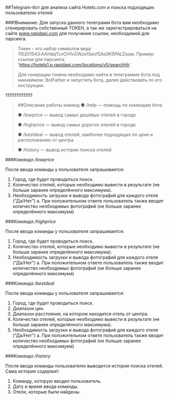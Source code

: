 ##Telegram-бот для анализа сайта Hotels.com и поиска подходящих пользователю отелей

###!Внимание:
Для запуска данного телеграмм бота вам необходимо сгенерировать собственный ТОКЕН, а так же зарегистрироваться на сайте www.rapidapi.com для получения ссылки, необходимой для парсинга. 
>Токен - это набор символов вида 110201543:AAHdqTcvCH1vGWJxfSeofSAs0K5PALDsaw.
> Пример ссылки для парсинга: 'https://hotels1.p.rapidapi.com/locations/v5/searchhh'
> 
> Для генерации токена необходимо найти в телеграмме бота под никнеймом: BotFather и запустить бота, далее действовать по его инструкции.

111111111111111

>##Описание работы команд
> ● /help — помощь по командам бота
> 
>● /lowprice — вывод самых дешёвых отелей в городе
> 
>● /highprice — вывод самых дорогих отелей в городе
> 
>● /bestdeal — вывод отелей, наиболее подходящих по цене и расположению от
центра
> 
>● /history — вывод истории поиска отелей

###_Команда /lowprice_

После ввода команды у пользователя запрашивается:
1. Город, где будет проводиться поиск.
2. Количество отелей, которые необходимо вывести в результате (не больше
заранее определённого максимума).
3. Необходимость загрузки и вывода фотографий для каждого отеля (“Да/Нет”)
a. При положительном ответе пользователь также вводит количество
необходимых фотографий (не больше заранее определённого
максимума)
   
###_Команда /highprice_

После ввода команды у пользователя запрашивается:
1. Город, где будет проводиться поиск.
2. Количество отелей, которые необходимо вывести в результате (не больше
заранее определённого максимума).
3. Необходимость загрузки и вывода фотографий для каждого отеля (“Да/Нет”)
a. При положительном ответе пользователь также вводит количество
необходимых фотографий (не больше заранее определённого
максимума)
   
###_Команда /bestdeal_

После ввода команды у пользователя запрашивается:
1. Город, где будет проводиться поиск.
2. Диапазон цен.
3. Диапазон расстояния, на котором находится отель от центра.
4. Количество отелей, которые необходимо вывести в результате (не больше
заранее определённого максимума).
5. Необходимость загрузки и вывода фотографий для каждого отеля (“Да/Нет”)
a. При положительном ответе пользователь также вводит количество
необходимых фотографий (не больше заранее определённого
максимума)
   
###_Команда /history_

После ввода команды пользователю выводится история поиска отелей. Сама история
содержит:
1. Команду, которую вводил пользователь.
2. Дату и время ввода команды.
3. Отели, которые были найдены.

   
